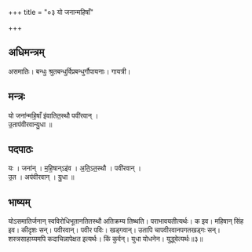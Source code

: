 +++
title = "०३ यो जनान्महिषाँ"

+++
## अधिमन्त्रम्
असमातिः। बन्धुः श्रुतबन्धुर्विप्रबन्धुर्गौपायनाः। गायत्री।

## मन्त्रः
यो जना॑न्महि॒षाँ इ॑वातित॒स्थौ पवी॑रवान् ।  
उ॒ताप॑वीरवान्यु॒धा ॥

## पदपाठः
यः । जना॑न् । म॒हि॒षान्ऽइ॑व । अ॒ति॒ऽत॒स्थौ । पवी॑रवान् ।  
उ॒त । अप॑वीरवान् । यु॒धा ॥

## भाष्यम्
योऽसमातिर्जनान् स्वविरोधिभूतानतितस्थौ अतिक्रम्य तिष्थति। पराभावयतीत्यर्थः। क इव। महिषान् सिंह इव। कीदृशः सन्। पवीरवान्। पवीर पविः। खड्गवान्। उतापि चापवीरवानपगतखड्गः सन्। शस्त्रसाहाय्यमपि कदाचिन्नापेक्षत इत्यर्थः। किं कुर्वन्। युधा योधनेन। युद्ध्वेत्यर्थः॥३॥